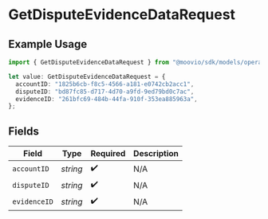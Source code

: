 # GetDisputeEvidenceDataRequest

## Example Usage

```typescript
import { GetDisputeEvidenceDataRequest } from "@moovio/sdk/models/operations";

let value: GetDisputeEvidenceDataRequest = {
  accountID: "1825b6cb-f8c5-4566-a181-e0742cb2acc1",
  disputeID: "bd87fc85-d717-4d70-a9fd-9ed79bd0c7ac",
  evidenceID: "261bfc69-484b-44fa-910f-353ea885963a",
};
```

## Fields

| Field              | Type               | Required           | Description        |
| ------------------ | ------------------ | ------------------ | ------------------ |
| `accountID`        | *string*           | :heavy_check_mark: | N/A                |
| `disputeID`        | *string*           | :heavy_check_mark: | N/A                |
| `evidenceID`       | *string*           | :heavy_check_mark: | N/A                |